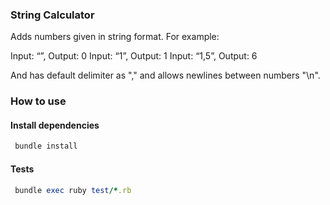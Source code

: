### String Calculator
Adds numbers given in string format. For example:

Input: “”, Output: 0
Input: “1”, Output: 1
Input: “1,5”, Output: 6

And has default delimiter as "," and allows newlines between numbers "\n".

### How to use

#### Install dependencies
```ruby
 bundle install
```

#### Tests
```ruby
 bundle exec ruby test/*.rb
```
